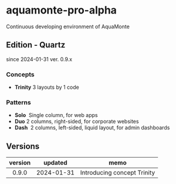 # aquamonte-pro-alpha
Continuous developing environment of AquaMonte

## Edition - Quartz
since 2024-01-31
ver. 0.9.x

### Concepts
* **Trinity** 3 layouts by 1 code

### Patterns
* **Solo**  Single column, for web apps
* **Duo** 2 columns, right-sided, for corporate websites
* **Dash**  2 columns, left-sided, liquid layout, for admin dashboards

## Versions
| version | updated | memo |
|:---:|:---:|---|
| 0.9.0 | 2024-01-31 | Introducing concept Trinity |
